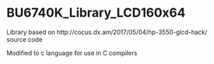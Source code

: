 # BU6740K_Library_LCD160x64

<p>Library based on  http://cocus.dx.am/2017/05/04/hp-3550-glcd-hack/  source code </p>
<p>Modified to c language for use in C compilers</p>
